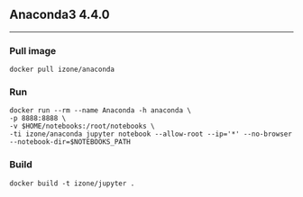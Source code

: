 ## Anaconda3 4.4.0
-----
### Pull image
```
docker pull izone/anaconda
```
### Run
```
docker run --rm --name Anaconda -h anaconda \
-p 8888:8888 \
-v $HOME/notebooks:/root/notebooks \
-ti izone/anaconda jupyter notebook --allow-root --ip='*' --no-browser --notebook-dir=$NOTEBOOKS_PATH
```

### Build
```
docker build -t izone/jupyter .
```
